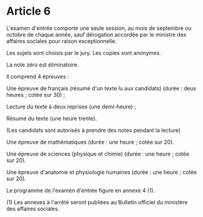 # Article 6

L'examen d'entrée comporte une seule session, au mois de septembre ou octobre de chaque année, sauf dérogation accordée par le ministre des affaires sociales pour raison exceptionnelle.

Les sujets sont choisis par le jury. Les copies sont anonymes.

La note zéro est éliminatoire.

Il comprend 4 épreuves :

Une épreuve de français (résumé d'un texte lu aux candidats) (durée : deux heures ; cotée sur 30) ;

Lecture du texte à deux reprises (une demi-heure) ;

Résumé du texte (une heure trente).

(Les candidats sont autorisés à prendre des notes pendant la lecture)

Une épreuve de mathématiques (durée : une heure ; cotée sur 20).

Une épreuve de sciences (physique et chimie) (durée : une heure ; cotée sur 20).

Une épreuve d'anatomie et physiologie humaines (durée : une heure ; cotée sur 20).

Le programme de l'examen d'entrée figure en annexe 4 (1).

(1) Les annexes à l'arrêté seront publiées au Bulletin officiel du ministère des affaires sociales.
